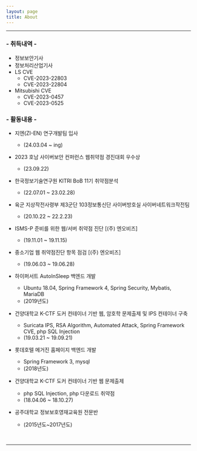 ```yaml
---
layout: page
title: About
---
```


<hr>

### - 취득내역 -
- 정보보안기사
- 정보처리산업기사
- LS CVE
    - CVE-2023-22803
    - CVE-2023-22804
- ​Mitsubishi CVE
    - CVE-2023-0457
    - CVE-2023-0525

### - 활동내용 -
- 지엔(ZI-EN) 연구개발팀 입사
    - (24.03.04 ~ ing)

- 2023 호남 사이버보안 컨퍼런스 웹취약점 경진대회 우수상
    - (23.09.22)

- 한국정보기술연구원 KITRI BoB 11기 취약점분석
    - (22.07.01 ~ 23.02.28)

- 육군 지상작전사령부 제3군단 103정보통신단 사이버방호실 사이버네트워크작전팀
    - (20.10.22 ~ 22.2.23)

- ISMS-P 준비를 위한 웹/서버 취약점 진단 [(주) 엔오비즈]
    - (19.11.01 ~ 19.11.15)

- 중소기업 웹 취약점진단 항목 점검 [(주) 엔오비즈]
    - (19.06.03 ~ 19.06.28)
  
- 하이퍼서트 AutoInSleep 백엔드 개발
     - Ubuntu 18.04, Spring Framework 4, Spring Security, Mybatis, MariaDB
     - (2019년도)

- 건양대학교 K-CTF 도커 컨테이너 기반 웹, 암호학 문제출제 및 IPS 컨테이너 구축
    - Suricata IPS, RSA Algorithm, Automated Attack, Spring Framework CVE, php SQL Injection
    - (19.03.21 ~ 19.09.21)

- 롯데호텔 메거진 홈페이지 백엔드 개발
    - Spring Framework 3, mysql
    - (2018년도)

-   건양대학교 K-CTF 도커 컨테이너 기반 웹 문제출제
    - php SQL Injection, php 다운로드 취약점
    - (18.04.06 ~ 18.10.27)

- 공주대학교 정보보호영재교육원 전문반
    - (2015년도~2017년도)

<br>
<hr>
